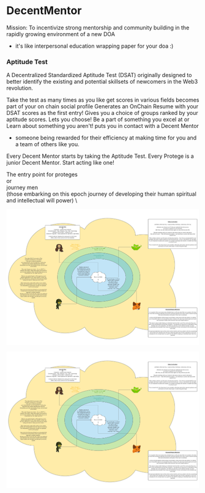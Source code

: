 # DecentMentor
Mission: To incentivize strong mentorship and community building in the rapidly growing environment of a new DOA
- it's like interpersonal education wrapping paper for your doa :)


### Aptitude Test
A Decentralized Standardized Aptitude Test (DSAT) originally designed to better identify the existing and potential
skillsets of newcomers in the Web3 revolution.

Take the test as many times as you like
get scores in various fields
becomes part of your on chain social profile
Generates an OnChain Resume with your DSAT scores as the first entry!
Gives you a choice of groups ranked by your aptitude scores.
Lets you choose! Be a part of something you excel at or Learn about something you aren't!
puts you in contact with a Decent Mentor
  - someone being rewarded for their efficiency at making time for you and a team of others like you.



Every Decent Mentor starts by taking the Aptitude Test.  Every Protege is a junior Decent Mentor. Start acting like one!

The entry point for proteges \
or \
journey men \
(those embarking on this epoch journey of developing their human spiritual and  intellectual will power) \


![Use Case Diagram](https://github.com/TheJollyLaMa/DecentMentor/blob/7416d83243a66c9b279200efef99d73bec56a6d7/DecentMentor.png)

![Aptitude Test CodeAcademy](https://github.com/TheJollyLaMa/DecentMentor/blob/7416d83243a66c9b279200efef99d73bec56a6d7/DecentMentor.png)
